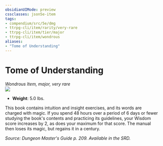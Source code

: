 ```yaml
---
obsidianUIMode: preview
cssclasses: json5e-item
tags:
- compendium/src/5e/dmg
- ttrpg-cli/item/rarity/very-rare
- ttrpg-cli/item/tier/major
- ttrpg-cli/item/wondrous
aliases: 
- "Tome of Understanding"
---
```

# Tome of Understanding
*Wondrous Item, major, very rare*  
![](/3-Mechanics/CLI/items/img/tome-of-understanding.webp#right)  

- **Weight**: 5.0 lbs.

This book contains intuition and insight exercises, and its words are charged with magic. If you spend 48 hours over a period of 6 days or fewer studying the book's contents and practicing its guidelines, your Wisdom score increases by 2, as does your maximum for that score. The manual then loses its magic, but regains it in a century.

*Source: Dungeon Master's Guide p. 209. Available in the SRD.*